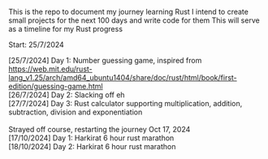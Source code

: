 This is the repo to document my journey learning Rust
I intend to create small projects for the next 100 days and write code for them
This will serve as a timeline for my Rust progress

Start: 25/7/2024
<br>

[25/7/2024] Day 1: Number guessing game, inspired from https://web.mit.edu/rust-lang_v1.25/arch/amd64_ubuntu1404/share/doc/rust/html/book/first-edition/guessing-game.html <br>
[26/7/2024] Day 2: Slacking off eh <br>
[27/7/2024] Day 3: Rust calculator supporting multiplication, addition, subtraction, division and exponentiation <br>
<br>
Strayed off course, restarting the journey Oct 17, 2024 <br>
[17/10/2024] Day 1: Harkirat 6 hour rust marathon <br>
[18/10/2024] Day 2: Harkirat 6 hour rust marathon <br>

